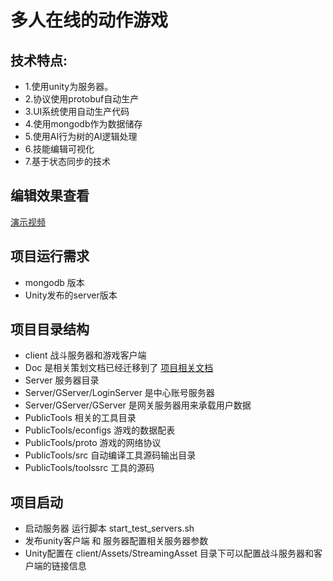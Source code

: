 
 # 多人在线的动作游戏 
 ## 技术特点:
  * 1.使用unity为服务器。<br/>
  * 2.协议使用protobuf自动生产<br/>
  * 3.UI系统使用自动生产代码<br/>
  * 4.使用mongodb作为数据储存<br/>
  * 5.使用AI行为树的AI逻辑处理<br/>
  * 6.技能编辑可视化<br/>
  * 7.基于状态同步的技术<br/>

## 编辑效果查看
   [演示视频]( https://youtu.be/jZGbP2sA7vY )

  
  ## 项目运行需求
  *  mongodb 版本
  *  Unity发布的server版本
  
  ## 项目目录结构
  *  client 战斗服务器和游戏客户端
  *  Doc 是相关策划文档已经迁移到了 [项目相关文档](https://drive.google.com/drive/folders/1yl8qRea4k8GfgQMEJbQq0JGRSVvwrRnv?usp=sharing)
  *  Server 服务器目录
  *  Server/GServer/LoginServer 是中心账号服务器
  *  Server/GServer/GServer 是网关服务器用来承载用户数据
  *  PublicTools 相关的工具目录
  *  PublicTools/econfigs 游戏的数据配表
  *  PublicTools/proto 游戏的网络协议
  *  PublicTools/src 自动编译工具源码输出目录
  *  PublicTools/toolssrc 工具的源码
  
  
  ## 项目启动
  *  启动服务器 运行脚本 start_test_servers.sh 
  *  发布unity客户端 和 服务器配置相关服务器参数
  *  Unity配置在 client/Assets/StreamingAsset 目录下可以配置战斗服务器和客户端的链接信息
  
  
  
  
